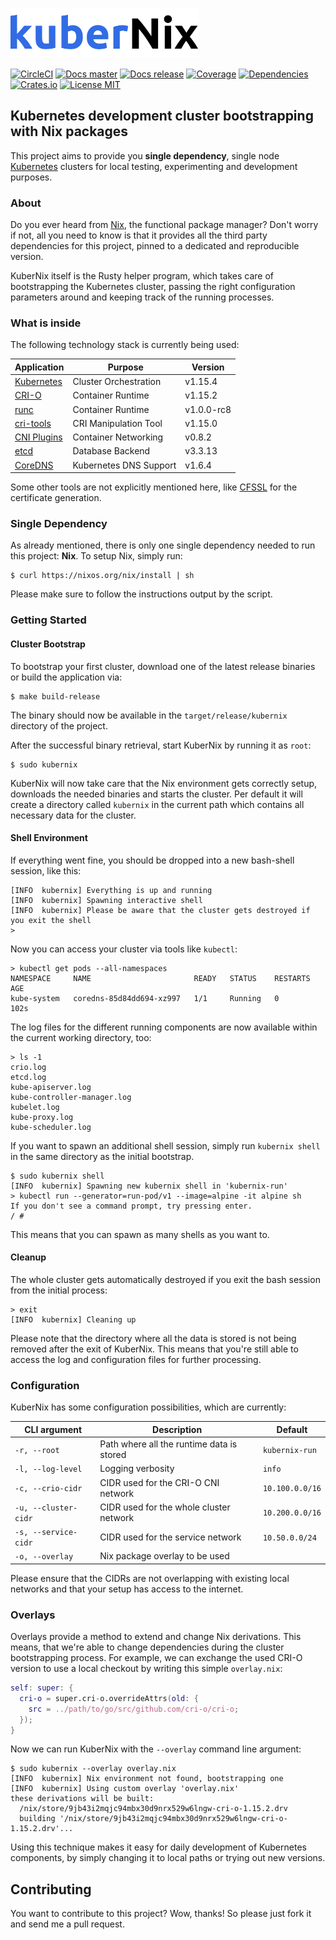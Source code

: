 <img src=".github/kubernix.png" width="300px"></img>

[![CircleCI](https://circleci.com/gh/saschagrunert/kubernix.svg?style=shield)](https://circleci.com/gh/saschagrunert/kubernix)
[![Docs master](https://img.shields.io/badge/doc-master-orange.svg)](https://saschagrunert.github.io/kubernix/doc/kubernix/index.html)
[![Docs release](https://docs.rs/kubernix/badge.svg)](https://docs.rs/kubernix)
[![Coverage](https://codecov.io/gh/saschagrunert/kubernix/branch/master/graph/badge.svg)](https://codecov.io/gh/saschagrunert/kubernix)
[![Dependencies](https://deps.rs/repo/github/saschagrunert/kubernix/status.svg)](https://deps.rs/repo/github/saschagrunert/kubernix)
[![Crates.io](https://img.shields.io/crates/v/kubernix.svg)](https://crates.io/crates/kubernix)
[![License MIT](https://img.shields.io/badge/license-MIT-blue.svg)](https://github.com/saschagrunert/kubernix/blob/master/LICENSE)

## Kubernetes development cluster bootstrapping with Nix packages

This project aims to provide you **single dependency**, single node
[Kubernetes][1] clusters for local testing, experimenting and development
purposes.

[1]: https://kubernetes.io

### About

Do you ever heard from [Nix][2], the functional package manager? Don't worry if
not, all you need to know is that it provides all the third party dependencies
for this project, pinned to a dedicated and reproducible version.

[2]: https://nixos.org/nix

KuberNix itself is the Rusty helper program, which takes care of bootstrapping
the Kubernetes cluster, passing the right configuration parameters around and
keeping track of the running processes.

### What is inside

The following technology stack is currently being used:

| Application       |  Purpose               | Version    |
| ----------------- | ---------------------- | ---------- |
| [Kubernetes][10]  | Cluster Orchestration  | v1.15.4    |
| [CRI-O][11]       | Container Runtime      | v1.15.2    |
| [runc][12]        | Container Runtime      | v1.0.0-rc8 |
| [cri-tools][13]   | CRI Manipulation Tool  | v1.15.0    |
| [CNI Plugins][14] | Container Networking   | v0.8.2     |
| [etcd][15]        | Database Backend       | v3.3.13    |
| [CoreDNS][16]     | Kubernetes DNS Support | v1.6.4     |

[10]: https://github.com/kubernetes/kubernetes
[11]: https://github.com/cri-o/cri-o
[12]: https://github.com/opencontainers/runc
[13]: https://github.com/kubernetes-sigs/cri-tools
[14]: https://github.com/containernetworking/plugins
[15]: https://github.com/etcd-io/etcd
[16]: https://github.com/coredns/coredns

Some other tools are not explicitly mentioned here, like [CFSSL][17] for the
certificate generation.

[17]: https://github.com/cloudflare/cfssl

### Single Dependency

As already mentioned, there is only one single dependency needed to run this
project: **Nix**. To setup Nix, simply run:

```shell
$ curl https://nixos.org/nix/install | sh
```

Please make sure to follow the instructions output by the script.

### Getting Started

#### Cluster Bootstrap

To bootstrap your first cluster, download one of the latest release binaries or
build the application via:

```shell
$ make build-release
```

The binary should now be available in the `target/release/kubernix` directory of
the project.

After the successful binary retrieval, start KuberNix by running it as `root`:

```
$ sudo kubernix
```

KuberNix will now take care that the Nix environment gets correctly setup,
downloads the needed binaries and starts the cluster. Per default it will create
a directory called `kubernix` in the current path which contains all necessary
data for the cluster.

#### Shell Environment

If everything went fine, you should be dropped into a new bash-shell session,
like this:

```
[INFO  kubernix] Everything is up and running
[INFO  kubernix] Spawning interactive shell
[INFO  kubernix] Please be aware that the cluster gets destroyed if you exit the shell
>
```

Now you can access your cluster via tools like `kubectl`:

```
> kubectl get pods --all-namespaces
NAMESPACE     NAME                       READY   STATUS    RESTARTS   AGE
kube-system   coredns-85d84dd694-xz997   1/1     Running   0          102s
```

The log files for the different running components are now available within the
current working directory, too:

```
> ls -1
crio.log
etcd.log
kube-apiserver.log
kube-controller-manager.log
kubelet.log
kube-proxy.log
kube-scheduler.log
```

If you want to spawn an additional shell session, simply run `kubernix shell` in
the same directory as the initial bootstrap.

```
$ sudo kubernix shell
[INFO  kubernix] Spawning new kubernix shell in 'kubernix-run'
> kubectl run --generator=run-pod/v1 --image=alpine -it alpine sh
If you don't see a command prompt, try pressing enter.
/ #
```

This means that you can spawn as many shells as you want to.

#### Cleanup

The whole cluster gets automatically destroyed if you exit the bash session from
the initial process:

```
> exit
[INFO  kubernix] Cleaning up
```

Please note that the directory where all the data is stored is not being
removed after the exit of KuberNix. This means that you're still able to
access the log and configuration files for further processing.

### Configuration

KuberNix has some configuration possibilities, which are currently:

| CLI argument         | Description                               | Default         |
| -------------------- | ----------------------------------------- | --------------- |
| `-r, --root`         | Path where all the runtime data is stored | `kubernix-run`  |
| `-l, --log-level`    | Logging verbosity                         | `info`          |
| `-c, --crio-cidr`    | CIDR used for the CRI-O CNI network       | `10.100.0.0/16` |
| `-u, --cluster-cidr` | CIDR used for the whole cluster network   | `10.200.0.0/16` |
| `-s, --service-cidr` | CIDR used for the service network         | `10.50.0.0/24`  |
| `-o, --overlay`      | Nix package overlay to be used            |                 |

Please ensure that the CIDRs are not overlapping with existing local networks
and that your setup has access to the internet.

### Overlays

Overlays provide a method to extend and change Nix derivations. This means, that
we're able to change dependencies during the cluster bootstrapping process. For
example, we can exchange the used CRI-O version to use a local checkout by
writing this simple `overlay.nix`:

```nix
self: super: {
  cri-o = super.cri-o.overrideAttrs(old: {
    src = ../path/to/go/src/github.com/cri-o/cri-o;
  });
}
```

Now we can run KuberNix with the `--overlay` command line argument:

```
$ sudo kubernix --overlay overlay.nix
[INFO  kubernix] Nix environment not found, bootstrapping one
[INFO  kubernix] Using custom overlay 'overlay.nix'
these derivations will be built:
  /nix/store/9jb43i2mqjc94mbx30d9nrx529w6lngw-cri-o-1.15.2.drv
  building '/nix/store/9jb43i2mqjc94mbx30d9nrx529w6lngw-cri-o-1.15.2.drv'...
```

Using this technique makes it easy for daily development of Kubernetes
components, by simply changing it to local paths or trying out new versions.

## Contributing

You want to contribute to this project? Wow, thanks! So please just fork it and
send me a pull request.
